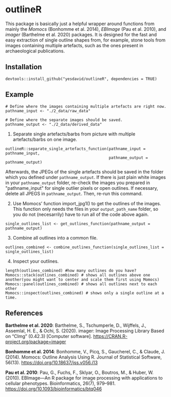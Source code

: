 # outlineR

This package is basically just a helpful wrapper around functions from mainly the _Momocs_ (Bonhomme et al. 2014), _EBImage_ (Pau et al. 2010), and _imager_ (Barthelme et al. 2020) packages. It is designed for the fast and easy extraction of single outline shapes from, for example, stone tools from images containing multiple artefacts, such as the ones present in archaeological publications.


## Installation

```
devtools::install_github("yesdavid/outlineR", dependencies = TRUE)
```


## Example

```
# Define where the images containing multiple artefacts are right now.
pathname_input <- "./2_data/raw_data" 

# Define where the separate images should be saved.
pathname_output <- "./2_data/derived_data" 
```

1. Separate single artefacts/barbs from picture with multiple artefacts/barbs on one image.
```
outlineR::separate_single_artefacts_function(pathname_input = pathname_input, 
                                             pathname_output = pathname_output)
```
Afterwards, the JPEGs of the single artefacts should be saved in the folder which you defined under `pathname_output`. If there is just plain white images in your `pathname_output` folder, re-check the images you prepared in "pathname_input" for single outlier pixels or open outlines. If necessary, delete all JPEGS in `pathname_output`. Then, re-run this command.


2. Use Momocs' function import_jpg1() to get the outlines of the images. This function only needs the files in your `output_path_name` folder, so you do not (necesarrily) have to run all of the code above again.
```
single_outlines_list <- get_outlines_function(pathname_output = pathname_output)
```

3. Combine all outlines into a common file.
```
outlines_combined <- combine_outlines_function(single_outlines_list = single_outlines_list)
```

4. Inspect your outlines.
```
length(outlines_combined) #how many outlines do you have?
Momocs::stack(outlines_combined) # shows all outlines above one another(you might want to center and scale them first using Momocs)
Momocs::panel(outlines_combined) # shows all outlines next to each other
Momocs::inspect(outlines_combined) # shows only a single outline at a time. 
```



## References

__Barthelme et al. 2020__: Barthelme, S., Tschumperle, D., Wijffels, J., Assemlal, H. E., & Ochi, S. (2020). imager: Image Processing Library Based on “CImg” (0.42.3) [Computer software]. https://CRAN.R-project.org/package=imager

__Bonhomme et al. 2014__: Bonhomme, V., Picq, S., Gaucherel, C., & Claude, J. (2014). Momocs: Outline Analysis Using R. Journal of Statistical Software, 56(13). https://doi.org/10.18637/jss.v056.i13

__Pau et al. 2010__: Pau, G., Fuchs, F., Sklyar, O., Boutros, M., & Huber, W. (2010). EBImage—An R package for image processing with applications to cellular phenotypes. Bioinformatics, 26(7), 979–981. https://doi.org/10.1093/bioinformatics/btq046





